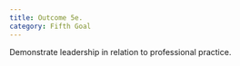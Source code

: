 ```yaml
---
title: Outcome 5e.
category: Fifth Goal
---
```

Demonstrate leadership in relation to professional practice.
